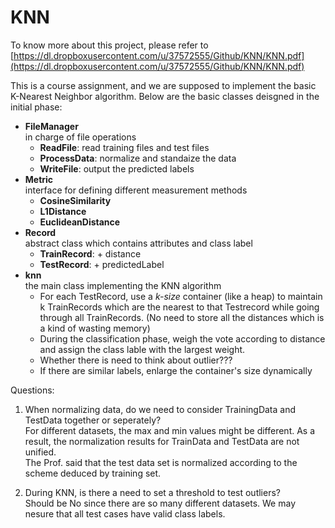 KNN
===
To know more about this project, please refer to [https://dl.dropboxusercontent.com/u/37572555/Github/KNN/KNN.pdf](https://dl.dropboxusercontent.com/u/37572555/Github/KNN/KNN.pdf)  

This is a course assignment, and we are supposed to implement the basic K-Nearest Neighbor algorithm. Below are the basic classes deisgned in the initial phase:	

- **FileManager**  
	in charge of file operations
	- **ReadFile**: read training files and test files
	- **ProcessData**: normalize and standaize the data
	- **WriteFile**: output the predicted labels
- **Metric**  
interface for defining different measurement methods
	- **CosineSimilarity**
	- **L1Distance**
	- **EuclideanDistance**
- **Record**  
abstract class which contains attributes and class label
	- **TrainRecord**: + distance
	- **TestRecord**: + predictedLabel
- **knn**  
the main class implementing the KNN algorithm
	- For each TestRecord, use a *k-size* container (like a heap) to maintain k TrainRecords which are the nearest to that Testrecord while going through all TrainRecords. (No need to store all the distances which is a kind of wasting memory)
	- During the classification phase, weigh the vote according to distance and assign the class lable with the largest weight.
	- Whether there is need to think about outlier???
	- If there are similar labels, enlarge the container's size dynamically

Questions:

1. When normalizing data, do we need to consider TrainingData and TestData together or seperately?   
	For different datasets, the max and min values might be different. As a result, the normalization results for TrainData and TestData are not unified.  
	The Prof. said that the test data set is normalized according to the scheme deduced by training set.  
	
2. During KNN, is there a need to set a threshold to test outliers?  
	Should be No since there are so many different datasets. We may nesure that all test cases have valid class labels.         
          
